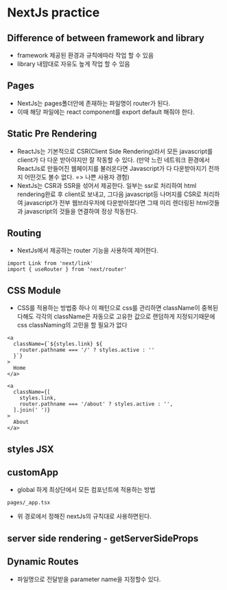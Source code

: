 # NextJs practice

## Difference of between framework and library

- framework
  제공된 환경과 규칙에따라 작업 할 수 있음
- library
  내맘대로 자유도 높게 작업 할 수 있음

## Pages

- NextJs는 pages폴더안에 존재하는 파일명이 router가 된다.
- 이때 해당 파일에는 react component를 export default 해줘야 한다.

## Static Pre Rendering

- ReactJs는 기본적으로 CSR(Client Side Rendering)라서 모든 javascript를 client가 다 다운 받아야지만 잘 작동할 수 있다.
  (만약 느린 네트워크 환경에서 ReactJs로 만들어진 웹페이지를 불러온다면 Javascript가 다 다운받아지기 전까지 어떤것도 볼수 없다. => 나쁜 사용자 경험)
- NextJs는 CSR과 SSR을 섞어서 제공한다. 일부는 ssr로 처리하여 html rendering완료 후 client로 보내고, 그다음 javascript등 나머지를 CSR로 처리하여 javascript가 전부 웹브라우저에 다운받아졌다면 그때 미리 렌더링된 html것들과 javascript의 것들을 연결하여 정상 작동한다.

## Routing

- NextJs에서 제공하는 router 기능을 사용하여 제어한다.

```
import Link from 'next/link'
import { useRouter } from 'next/router'
```

## CSS Module

- CSS를 적용하는 방법중 하나
  이 패턴으로 css를 관리하면 className이 중복된다해도 각각의 className은 자동으로 고유한 값으로 랜덤하게 지정되기때문에 css classNaming의 고민을 할 필요가 없다

<!-- cssModule 적용패턴 #1 -->

```
<a
  className={`${styles.link} ${
    router.pathname === '/' ? styles.active : ''
  }`}
>
  Home
</a>
```

<!-- cssModule 적용패턴 #2 -->

```
<a
  className={[
    styles.link,
    router.pathname === '/about' ? styles.active : '',
  ].join(' ')}
>
  About
</a>
```

## styles JSX

## customApp

- global 하게 최상단에서 모든 컴포넌트에 적용하는 방법

```
pages/_app.tsx
```

- 위 경로에서 정해진 nextJs의 규칙대로 사용하면된다.

## server side rendering - getServerSideProps

## Dynamic Routes

- 파일명으로 전달받을 parameter name을 지정할수 있다.
